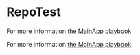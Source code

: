 # RepoTest

For more information <a href="https://www.mercadopago.com.br/developers/es/docs/main-apps/landing" target="_blank" rel="noreferrer noopener">the MainApp playbook</a>

<p>For more information <a href="https://www.mercadopago.com.br/developers/es/docs/main-apps/landing" target="_blank">the MainApp playbook</a>.</p>

